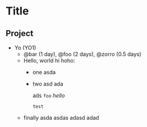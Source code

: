 # Title

## Project

- Yo (YO1)
  - @bar (1 day), @foo (2 days), @zorro (0.5 days)
  - Hello, world
    hi hoho:
    - one
      asda
    - two
      asd ada

      ads `foo` *hello*

      ```
      test
      ```
  - finally asda
    asdas adasd adad

